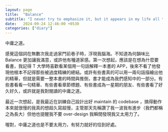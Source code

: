 ```yaml
---
layout: page
title:  "Balance"
subtitle: "I never try to emphasize it, but it appears in my life all the time."
date:   2024-09-24 12:46:00 +0530
categories: ["diary"]
---
```

中庸之道。

感覺這個詞在無數次我走過家門前巷子時，浮現我腦海。不知道為何韻味比 Balance 更加讓我滿意，或許他有種道家感。第一次想起，應該是在想為什麼要看書，我記得 T 大學時喜歡看某個用一句話解釋一本書的 APP，後來不看了他發現他根本不記得那些被過度精練的總結。或許有些書真的可以用一兩句話描繪出他的精華，但就是需要一整本書的時間與推倒，書才能成為我們感知中的一部分。有些書看看一句精華、有些書看章節標題、有些書成為一星期的朋友、有些書看了好久好久，或許就是我對閱讀的中庸之道。

最近一次想起，是我最近在訓練自己設計出好 maintain 的 codebase ，搞得動作本來就很慢的我真的想超久寫超慢，主管那天先稱讚了我一波我有進步（我們都稱之為長大）但他也提醒我不要 over-design 我瞬間發現我又太用力了。

喔對，中庸之道也是不要太用力，有努力就好的恰到好處。

